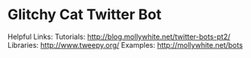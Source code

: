 # Glitchy Cat Twitter Bot #

Helpful Links:
	Tutorials:
		http://blog.mollywhite.net/twitter-bots-pt2/
	Libraries:
		http://www.tweepy.org/
	Examples:
		http://mollywhite.net/bots


